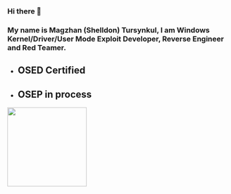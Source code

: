 ### Hi there 👋
### My name is Magzhan (Shelldon) Tursynkul, I am Windows Kernel/Driver/User Mode Exploit Developer, Reverse Engineer and Red Teamer.
* ## OSED Certified
* ## OSEP in process

<img height="180em" src="https://github-readme-stats.vercel.app/api?username=Sh3lldon&show_icons=true&hide_border=true&&count_private=true&include_all_commits=true" />
<!--
**Sh3lldon/Sh3lldon** is a ✨ _special_ ✨ repository because its `README.md` (this file) appears on your GitHub profile.

Here are some ideas to get you started:

- 🔭 I’m currently working on ...
- 🌱 I’m currently learning ...
- 👯 I’m looking to collaborate on ...
- 🤔 I’m looking for help with ...
- 💬 Ask me about ...
- 📫 How to reach me: ...
- 😄 Pronouns: ...
- ⚡ Fun fact: ...
-->
